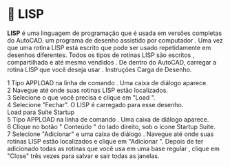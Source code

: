 # 🏴 LISP

**LISP** é uma linguagem de programação que é usada em versões completas do AutoCAD. um programa de desenho assistido por computador . Uma vez que uma rotina LISP está escrito que pode ser usado repetidamente em desenhos diferentes. Todos os tipos de rotinas LISP são escritos , compartilhada e até mesmo vendidos . De dentro do AutoCAD, carregar a rotina LISP que você deseja usar . Instruções Carga de Desenho.



1 Tipo  APPLOAD na linha de comando . Uma caixa de diálogo aparece.\
2 Navegue até onde suas rotinas LISP estão localizados.\
3 Selecione o que você precisa e clique em "Load ".\
4 Selecione "Fechar". O LISP é carregado para esse desenho.\
Load para Suíte Startup\
5 Tipo APPLOAD na linha de comando . Uma caixa de diálogo aparece.\
6 Clique no botão " Conteúdo " do lado direito, sob o ícone Startup Suite.\
7 Selecione "Adicionar" e uma caixa de diálogo . Navegue até onde suas rotinas LISP estão localizados e clique em "Adicionar ". Depois de ter adicionado todas as rotinas que você usa em uma base regular , clique em "Close" três vezes para salvar e sair todas as janelas.
